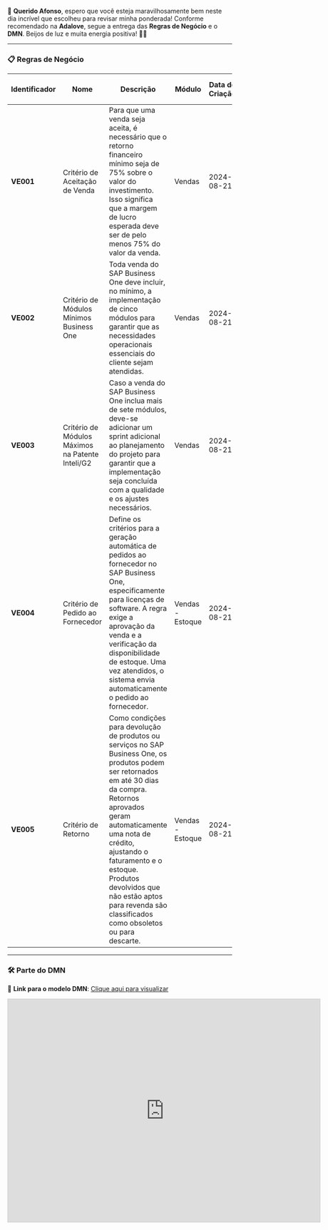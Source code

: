 🌟 **Querido Afonso**, espero que você esteja maravilhosamente bem neste dia incrível que escolheu para revisar minha ponderada! Conforme recomendado na **Adalove**, segue a entrega das **Regras de Negócio** e o **DMN**. Beijos de luz e muita energia positiva! 💫✨

---

### 📋 **Regras de Negócio**

| **Identificador** | **Nome**                                          | **Descrição**                                                                                                                                                          | **Módulo**           | **Data de Criação** | **Ator**                       | **Data da Última Alteração** | **Autor** | **Versão** | **Dependências**   |
|-------------------|---------------------------------------------------|------------------------------------------------------------------------------------------------------------------------------------------------------------------------|----------------------|---------------------|---------------------------------|--------------------------------|------------|------------|--------------------|
| **VE001**         | Critério de Aceitação de Venda                    | Para que uma venda seja aceita, é necessário que o retorno financeiro mínimo seja de 75% sobre o valor do investimento. Isso significa que a margem de lucro esperada deve ser de pelo menos 75% do valor da venda. | Vendas               | 2024-08-21          | Gerente de Vendas              | 2024-08-21                    | Eduardo    | 1.0        | VE002, VE004        |
| **VE002**         | Critério de Módulos Mínimos Business One          | Toda venda do SAP Business One deve incluir, no mínimo, a implementação de cinco módulos para garantir que as necessidades operacionais essenciais do cliente sejam atendidas. | Vendas               | 2024-08-21          | Gerente de Vendas              | 2024-08-21                    | Eduardo    | 1.0        | VE001              |
| **VE003**         | Critério de Módulos Máximos na Patente Inteli/G2  | Caso a venda do SAP Business One inclua mais de sete módulos, deve-se adicionar um sprint adicional ao planejamento do projeto para garantir que a implementação seja concluída com a qualidade e os ajustes necessários. | Vendas               | 2024-08-21          | SAP Business One               | 2024-08-21                    | Eduardo    | 1.0        | VE002              |
| **VE004**         | Critério de Pedido ao Fornecedor                  | Define os critérios para a geração automática de pedidos ao fornecedor no SAP Business One, especificamente para licenças de software. A regra exige a aprovação da venda e a verificação da disponibilidade de estoque. Uma vez atendidos, o sistema envia automaticamente o pedido ao fornecedor. | Vendas - Estoque     | 2024-08-21          | SAP Business One - Gerente de Estoque | 2024-08-21              | Eduardo    | 1.0        | VE001              |
| **VE005**         | Critério de Retorno                               | Como condições para devolução de produtos ou serviços no SAP Business One, os produtos podem ser retornados em até 30 dias da compra. Retornos aprovados geram automaticamente uma nota de crédito, ajustando o faturamento e o estoque. Produtos devolvidos que não estão aptos para revenda são classificados como obsoletos ou para descarte. | Vendas - Estoque     | 2024-08-21          | Estoque                        | 2024-08-21                    | Eduardo    | 1.0        | VE001, VE002       |

---

### 🛠 **Parte do DMN**

🔗 **Link para o modelo DMN**: [Clique aqui para visualizar](https://modeler.camunda.io/share/6e082ba9-1760-497b-9026-a020f31c35e3)

<iframe src="https://modeler.camunda.io/embed/6e082ba9-1760-497b-9026-a020f31c35e3" width="700" height="500" style="border:1px solid #ccc" allowfullscreen></iframe>

